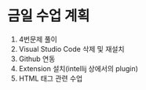 # 금일 수업 계획
1. 4번문제 풀이
2. Visual Studio Code 삭제 및 재설치
3. Github 연동
4. Extension 설치(intellij 상에서의 plugin)
5. HTML 태그 관련 수업